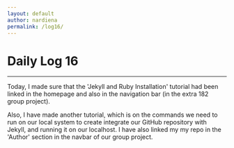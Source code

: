 ```yaml
---
layout: default
author: nardiena
permalink: /log16/
---
```

# Daily Log 16
-----

Today, I made sure that the 'Jekyll and Ruby Installation' tutorial had been linked in the homepage and also in the navigation bar (in the extra 182 group project).

Also, I have made another tutorial, which is on the commands we need to run on our local system to create integrate our GitHub repository with Jekyll, and running it on our localhost. I have also linked my my repo in the 'Author' section in the navbar of our group project.
